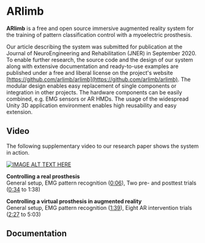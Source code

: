 # ARlimb

**ARlimb** is a free and open source immersive augmented reality system for the training of pattern classification control with a myoelectric prosthesis. 

Our article describing the system was submitted for publication at the Journal of NeuroEngineering and Rehabilitation (JNER) in September 2020. To enable further research, the source code and the design of our system along with extensive documentation and ready-to-use examples are published under a free and liberal license on the project's website [https://github.com/arlimb/arlimb](https://github.com/arlimb/arlimb). The modular design enables easy replacement of single components or integration in other projects. The hardware components can be easily combined, e.g. EMG sensors or AR HMDs. The usage of the widespread Unity 3D application environment enables high reusability and easy extension. 

## Video

The following supplementary video to our research paper shows the system in action. 

[![IMAGE ALT TEXT HERE](https://img.youtube.com/vi/if1KRkfG_do/0.jpg)](https://www.youtube.com/watch?v=if1KRkfG_do)

**Controlling a real prosthesis**  
General setup, EMG pattern recognition ([0:06](https://youtu.be/if1KRkfG_do?t=6)), Two pre- and posttest trials ([0:34](https://youtu.be/if1KRkfG_do?t=35) to 1:38)

**Controlling a virtual prosthesis in augmented reality**  
General setup, EMG pattern recognition ([1:39](https://youtu.be/if1KRkfG_do?t=99)), Eight AR intervention trials ([2:27](https://youtu.be/if1KRkfG_do?t=147) to 5:03)

## Documentation
